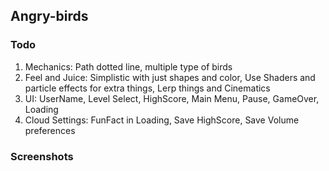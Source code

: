 ## Angry-birds

### Todo
1. Mechanics: Path dotted line, multiple type of birds
2. Feel and Juice: Simplistic with just shapes and color, Use Shaders and particle effects for extra things, Lerp things and Cinematics
3. UI: UserName, Level Select, HighScore, Main Menu, Pause, GameOver, Loading
4. Cloud Settings: FunFact in Loading, Save HighScore, Save Volume preferences

### Screenshots